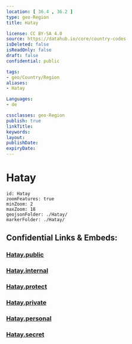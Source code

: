 ```yaml
---
location: [ 36.4 , 36.2 ] 
type: geo-Region
title: Hatay

license: CC BY-SA 4.0
source: https://datahub.io/core/country-codes
isDeleted: false
isReadOnly: false
draft: false
confidential: public

tags:
- geo/Country/Region
aliases:
- Hatay

Languages:
- de

cssclasses: geo-Region
publish: true
linkTitle: 
keywords: 
layout: 
publishDate: 
expiryDate: 
---
```


# Hatay

```leaflet
id: Hatay
zoomFeatures: true 
minZoom: 2 
maxZoom: 18
geojsonFolder: ./Hatay/
markerFolder: ./Hatay/
```


## Confidential Links & Embeds: 

### [Hatay.public](/_public/\Earth\Continent\Europe\Europe~East\Turkey\Provinces~TurkeyHatay.public.md) 

### [Hatay.internal](/_internal/\Earth\Continent\Europe\Europe~East\Turkey\Provinces~TurkeyHatay.internal.md) 

### [Hatay.protect](/_protect/\Earth\Continent\Europe\Europe~East\Turkey\Provinces~TurkeyHatay.protect.md) 

### [Hatay.private](/_private/\Earth\Continent\Europe\Europe~East\Turkey\Provinces~TurkeyHatay.private.md) 

### [Hatay.personal](/_personal/\Earth\Continent\Europe\Europe~East\Turkey\Provinces~TurkeyHatay.personal.md) 

### [Hatay.secret](/_secret/\Earth\Continent\Europe\Europe~East\Turkey\Provinces~TurkeyHatay.secret.md)

